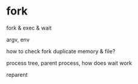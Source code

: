 # fork

fork & exec & wait

argv, env

how to check fork duplicate memory & file?

process tree, parent process, how does wait work

reparent